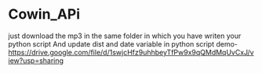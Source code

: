 # Cowin_APi
just download the mp3 in the same folder in which you have writen your python script 
And update dist and date variable in python script 
demo-https://drive.google.com/file/d/1swjcHfz9uhhbeyTfPw9x9qQMdMqUvCxJ/view?usp=sharing
